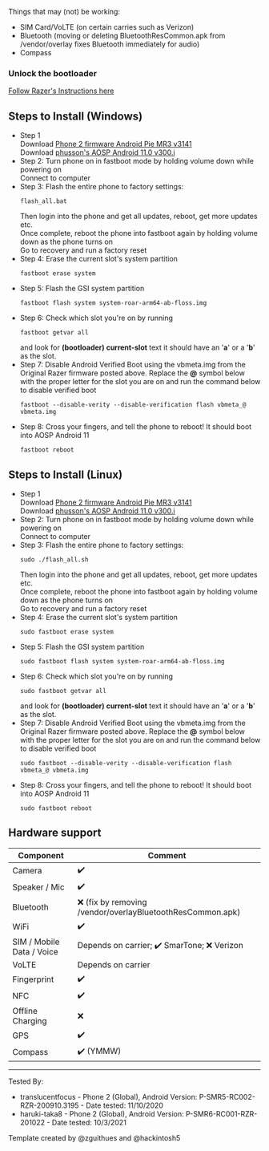 Things that may (not) be working:
* SIM Card/VoLTE (on certain carries such as Verizon)
* Bluetooth (moving or deleting BluetoothResCommon.apk from /vendor/overlay fixes Bluetooth immediately for audio)
* Compass

### Unlock the bootloader
[Follow Razer's Instructions here](https://developer.razer.com/razer-phone-dev-tools/general-instructions/?_ga=2.262586380.1842452119.1605102124-783954625.1600236093?_ga=2.262586380.1842452119.1605102124-783954625.1600236093)

## Steps to Install (Windows)

* Step 1\
    Download [Phone 2 firmware Android Pie MR3 v3141](https://s3.amazonaws.com/cheryl-factory-images/aura-p-release-3141-user-full.zip)\
    Download [phusson's AOSP Android 11.0 v300.i](https://github.com/phhusson/treble_experimentations/releases/download/v300.i/system-roar-arm64-ab-floss.img.xz)
* Step 2:
Turn phone on in fastboot mode by holding volume down while powering on\
    Connect to computer
* Step 3:
Flash the entire phone to factory settings:
    ```
    flash_all.bat
    ```
    Then login into the phone and get all updates, reboot, get more updates etc.\
    Once complete, reboot the phone into fastboot again by holding volume down as the phone turns on\
    Go to recovery and run a factory reset
* Step 4: Erase the current slot's system partition
    ```
    fastboot erase system
    ```
* Step 5: Flash the GSI system partition
    ```
    fastboot flash system system-roar-arm64-ab-floss.img
    ```
* Step 6: Check which slot you're on by running
    ```
    fastboot getvar all
    ```
    and look for **(bootloader) current-slot** text it should have an '**a**' or a '**b**' as the slot.
* Step 7: Disable Android Verified Boot using the vbmeta.img from the Original Razer firmware posted above.  Replace the **@** symbol below with the proper letter for the slot you are on and run the command below to disable verified boot
    ```
    fastboot --disable-verity --disable-verification flash vbmeta_@ vbmeta.img
    ```
* Step 8: Cross your fingers, and tell the phone to reboot! It should boot into AOSP Android 11
    ```
    fastboot reboot
    ```

## Steps to Install (Linux)

* Step 1\
    Download [Phone 2 firmware Android Pie MR3 v3141](https://s3.amazonaws.com/cheryl-factory-images/aura-p-release-3141-user-full.zip)\
    Download [phusson's AOSP Android 11.0 v300.i](https://github.com/phhusson/treble_experimentations/releases/download/v300.i/system-roar-arm64-ab-floss.img.xz)
* Step 2:
Turn phone on in fastboot mode by holding volume down while powering on\
    Connect to computer
* Step 3:
Flash the entire phone to factory settings:
    ```
    sudo ./flash_all.sh
    ```
    Then login into the phone and get all updates, reboot, get more updates etc.\
    Once complete, reboot the phone into fastboot again by holding volume down as the phone turns on\
    Go to recovery and run a factory reset
* Step 4: Erase the current slot's system partition
    ```
    sudo fastboot erase system
    ```
* Step 5: Flash the GSI system partition
    ```
    sudo fastboot flash system system-roar-arm64-ab-floss.img
    ```
* Step 6: Check which slot you're on by running
    ```
    sudo fastboot getvar all
    ```
    and look for **(bootloader) current-slot** text it should have an '**a**' or a '**b**' as the slot.
* Step 7: Disable Android Verified Boot using the vbmeta.img from the Original Razer firmware posted above.  Replace the **@** symbol below with the proper letter for the slot you are on and run the command below to disable verified boot
    ```
    sudo fastboot --disable-verity --disable-verification flash vbmeta_@ vbmeta.img
    ```
* Step 8: Cross your fingers, and tell the phone to reboot! It should boot into AOSP Android 11
    ```
    sudo fastboot reboot
    ```
## Hardware support

| Component                 |      Comment                                              |
|---------------------------|-----------------------------------------------------------|
| Camera                    | ✔️                                                     |
| Speaker / Mic             | ✔️                                                     |
| Bluetooth                 | ❌ (fix by removing /vendor/overlayBluetoothResCommon.apk) |
| WiFi                      | ✔️                                                     |
| SIM / Mobile Data / Voice | Depends on carrier; ✔️ SmarTone; ❌ Verizon            |
| VoLTE                     | Depends on carrier                                      |
| Fingerprint               | ✔️                                                     |
| NFC                       | ✔️                                                     |
| Offline Charging          | ❌                                                     |
| GPS                       | ✔️                                                     |
| Compass                   | ✔️ (YMMW)                                              |
---

Tested By:
* translucentfocus - Phone 2 (Global), Android Version: P-SMR5-RC002-RZR-200910.3195 - Date tested: 11/10/2020
* haruki-taka8 - Phone 2 (Global), Android Version: P-SMR6-RC001-RZR-201022 - Date tested: 10/3/2021

Template created by @zguithues and @hackintosh5